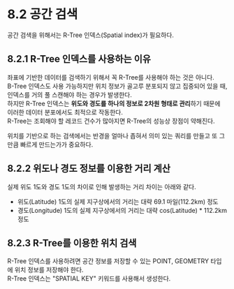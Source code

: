 # 8.2 공간 검색

공간 검색을 위해서는 R-Tree 인덱스(Spatial index)가 필요하다.

## 8.2.1 R-Tree 인덱스를 사용하는 이유

좌표에 기반한 데이터를 검색하기 위해서 꼭 R-Tree를 사용해야 하는 것은 아니다.  
B-Tree 인덱스도 사용 가능하지만 위치 정보가 골고루 분포되지 않고 집중되어 있을 때, 인덱스를 거의 풀 스캔해야 하는 경우가 발생한다.  
하지만 R-Tree 인덱스는 **위도와 경도를 하나의 정보로 2차원 형태로 관리**하기 때문에 이러한 데이터 분포에서도 최적으로 작동한다.  
R-Tree는 조회해야 할 레코드 건수가 많아지면 R-Tree의 성능상 장점이 약해진다.

위치를 기반으로 하는 검색에서는 반경을 얼마나 좁혀서 의미 있는 쿼리를 만들고 또 그만큼 빠르게 만드는가가 중요하다.

## 8.2.2 위도나 경도 정보를 이용한 거리 계산

실제 위도 1도와 경도 1도의 차이로 인해 발생하는 거리 차이는 아래와 같다.

- 위도(Latitude) 1도의 실제 지구상에서의 거리는 대략 69.1 마일(112.2km) 정도
- 경도(Longitude) 1도의 실제 지구상에서의 거리는 대략 cos(Latitude) \* 112.2km 정도

## 8.2.3 R-Tree를 이용한 위치 검색

R-Tree 인덱스를 사용하려면 공간 정보를 저장할 수 있는 POINT, GEOMETRY 타입에 위치 정보를 저장해야 한다.  
R-Tree 인덱스는 "SPATIAL KEY" 키워드를 사용해서 생성한다.
